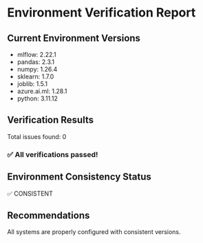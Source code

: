 
# Environment Verification Report

## Current Environment Versions
- mlflow: 2.22.1
- pandas: 2.3.1
- numpy: 1.26.4
- sklearn: 1.7.0
- joblib: 1.5.1
- azure.ai.ml: 1.28.1
- python: 3.11.12

## Verification Results
Total issues found: 0

### ✅ All verifications passed!

## Environment Consistency Status
✅ CONSISTENT

## Recommendations
All systems are properly configured with consistent versions.
